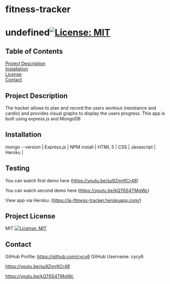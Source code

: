 # fitness-tracker
  # undefined[![License: MIT](https://img.shields.io/badge/License-MIT-yellow.svg)](https://opensource.org/licenses/MIT)
  ## Table of Contents  
  [Project Description](#Project-Description)  
  [Installation](#Installation)       
  [License](#Project-License)  
  [Contact](#Contact) 
   
  ## Project Description
The tracker allows to plan and record the users workout (resistance and cardio) and provides visual graphs to display the users progress. This app is built using express.js and MongoDB

  ## Installation

  mongo --version | Express.js | NPM install | HTML 5 | CSS | Javascript | Heroku |

  ## Testing
<!-- Video link -->
You can watch first demo here (https://youtu.be/su9ZmrKCr48)

You can watch second demo here (https://youtu.be/kQT6S4TMgWc)

View app via Heroku: (https://la-fitness-tracker.herokuapp.com/)

  ## Project License
  MIT
  [![License: MIT](https://img.shields.io/badge/License-MIT-yellow.svg)](https://opensource.org/licenses/MIT)
  ## Contact
  GitHub Profile: https://github.com/cycy6
  GitHub Username: cycy6








<!-- Video link -->
https://youtu.be/su9ZmrKCr48

https://youtu.be/kQT6S4TMgWc